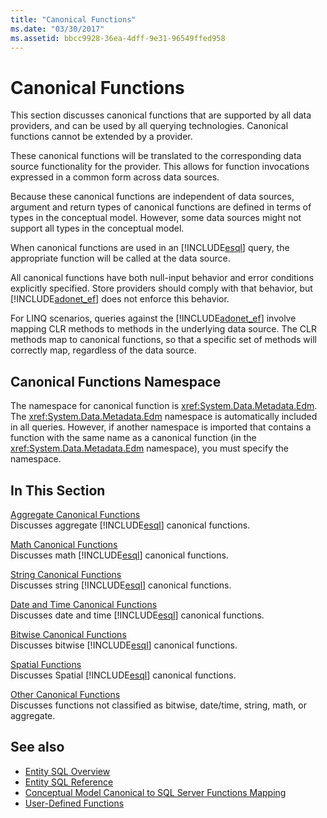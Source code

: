 ```yaml
---
title: "Canonical Functions"
ms.date: "03/30/2017"
ms.assetid: bbcc9928-36ea-4dff-9e31-96549ffed958
---
```

# Canonical Functions
This section discusses canonical functions that are supported by all data providers, and can be used by all querying technologies. Canonical functions cannot be extended by a provider.  
  
 These canonical functions will be translated to the corresponding data source functionality for the provider. This allows for function invocations expressed in a common form across data sources.  
  
 Because these canonical functions are independent of data sources, argument and return types of canonical functions are defined in terms of types in the conceptual model. However, some data sources might not support all types in the conceptual model.  
  
 When canonical functions are used in an [!INCLUDE[esql](../../../../../../includes/esql-md.md)] query, the appropriate function will be called at the data source.  
  
 All canonical functions have both null-input behavior and error conditions explicitly specified. Store providers should comply with that behavior, but [!INCLUDE[adonet_ef](../../../../../../includes/adonet-ef-md.md)] does not enforce this behavior.  
  
 For LINQ scenarios, queries against the [!INCLUDE[adonet_ef](../../../../../../includes/adonet-ef-md.md)] involve mapping CLR methods to methods in the underlying data source. The CLR methods map to canonical functions, so that a specific set of methods will correctly map, regardless of the data source.  
  
## Canonical Functions Namespace  
 The namespace for canonical function is <xref:System.Data.Metadata.Edm>. The <xref:System.Data.Metadata.Edm> namespace is automatically included in all queries. However, if another namespace is imported that contains a function with the same name as a canonical function (in the <xref:System.Data.Metadata.Edm> namespace), you must specify the namespace.  
  
## In This Section  
 [Aggregate Canonical Functions](../../../../../../docs/framework/data/adonet/ef/language-reference/aggregate-canonical-functions.md)  
 Discusses aggregate [!INCLUDE[esql](../../../../../../includes/esql-md.md)] canonical functions.  
  
 [Math Canonical Functions](../../../../../../docs/framework/data/adonet/ef/language-reference/math-canonical-functions.md)  
 Discusses math [!INCLUDE[esql](../../../../../../includes/esql-md.md)] canonical functions.  
  
 [String Canonical Functions](../../../../../../docs/framework/data/adonet/ef/language-reference/string-canonical-functions.md)  
 Discusses string [!INCLUDE[esql](../../../../../../includes/esql-md.md)] canonical functions.  
  
 [Date and Time Canonical Functions](../../../../../../docs/framework/data/adonet/ef/language-reference/date-and-time-canonical-functions.md)  
 Discusses date and time [!INCLUDE[esql](../../../../../../includes/esql-md.md)] canonical functions.  
  
 [Bitwise Canonical Functions](../../../../../../docs/framework/data/adonet/ef/language-reference/bitwise-canonical-functions.md)  
 Discusses bitwise [!INCLUDE[esql](../../../../../../includes/esql-md.md)] canonical functions.  
  
 [Spatial Functions](../../../../../../docs/framework/data/adonet/ef/language-reference/spatial-functions.md)  
 Discusses Spatial [!INCLUDE[esql](../../../../../../includes/esql-md.md)] canonical functions.  
  
 [Other Canonical Functions](../../../../../../docs/framework/data/adonet/ef/language-reference/other-canonical-functions.md)  
 Discusses functions not classified as bitwise, date/time, string, math, or aggregate.  
  
## See also

- [Entity SQL Overview](../../../../../../docs/framework/data/adonet/ef/language-reference/entity-sql-overview.md)
- [Entity SQL Reference](../../../../../../docs/framework/data/adonet/ef/language-reference/entity-sql-reference.md)
- [Conceptual Model Canonical to SQL Server Functions Mapping](../../../../../../docs/framework/data/adonet/ef/conceptual-model-canonical-to-sql-server-functions-mapping.md)
- [User-Defined Functions](../../../../../../docs/framework/data/adonet/ef/language-reference/user-defined-functions-entity-sql.md)
